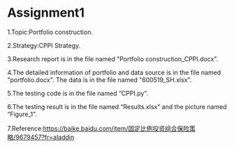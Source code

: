 # Assignment1
1.Topic:Portfolio construction.

2.Strategy:CPPI Strategy.

3.Research report is in the file named "Portfolio construction_CPPI.docx".

4.The detailed information of portfolio and data source is in the file named "portfolio.docx". The data is in the file named "600519_SH.xlsx".

5.The testing code is in the file named “CPPI.py”.

6.The testing result is in the file named “Results.xlsx” and the picture named “Figure_1”.

7.Reference:https://baike.baidu.com/item/固定比例投资组合保险策略/9679457?fr=aladdin
